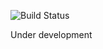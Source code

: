 ![Build Status](https://github.com/Ali-Farhadnia/LeitnerBoxCore/workflows/build.yml/badge.svg)

Under development
